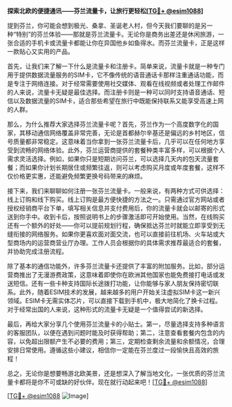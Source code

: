 **探索北欧的便捷通讯——芬兰流量卡，让旅行更轻松[[TG💪+ @esim1088](https://t.me/s/esim1088)]**

提到芬兰，你可能会想到极光、桑拿、圣诞老人村，但今天我们要聊的是另一种“特别”的芬兰体验——那就是芬兰流量卡。无论你是商务出差还是休闲旅游，一张合适的手机卡或流量卡都能让你在异国他乡如鱼得水。而芬兰流量卡，正是这样一款贴心又实用的产品。

首先，让我们来了解一下什么是流量卡和注册卡。简单来说，流量卡就是一种专门用于提供数据流量服务的SIM卡，它不像传统的语音通话卡那样注重通话功能，而是专注于网络连接。对于经常需要使用社交媒体、观看在线视频或者处理工作邮件的人来说，流量卡无疑是最佳选择。而注册卡则是一种可以同时支持语音通话、短信以及数据流量的SIM卡，适合那些希望在旅行中既能保持联系又能享受高速上网的人群。

那么，为什么推荐大家选择芬兰流量卡呢？首先，芬兰作为一个高度数字化的国家，其移动通信网络覆盖非常完善，无论是首都赫尔辛基还是偏远的乡村地区，信号质量都非常稳定。这意味着当你拿到一张芬兰流量卡后，几乎可以在任何地方享受到流畅的网络体验。此外，芬兰运营商提供的套餐种类丰富多样，可以根据个人需求灵活选择。例如，如果你只是短期访问芬兰，可以选择几天内的包天流量套餐；而如果你计划长期居住或频繁往返，则可以考虑购买月度或年度套餐，这样不仅价格更实惠，还能避免频繁更换号码带来的麻烦。

接下来，我们来聊聊如何注册一张芬兰流量卡。一般来说，有两种方式可供选择：线上订购和线下购买。线上订购是最方便快捷的方法之一。只需通过官方网站或者授权经销商平台下单，填写相关信息并支付费用后，你的流量卡就会以邮寄的形式送到你手中。收到卡后，按照说明书上的步骤激活即可开始使用。当然，在线购买还有一个额外的好处——你可以提前规划行程，确保抵达芬兰时就能立即享受到无缝衔接的网络服务。如果你更喜欢面对面交流，也可以直接前往机场、火车站或大型商场内的运营商营业厅办理。工作人员会根据你的具体需求推荐最适合的套餐，并协助完成注册流程。

除了基本的通信功能外，许多芬兰流量卡还提供了丰富的附加服务。比如，部分运营商推出了无漫游费政策，这意味着即使你在欧洲其他国家也能免费接打电话或发送短信。还有一些卡种支持国际长途拨打功能，让你能够与家人朋友保持密切联系。此外，随着ESIM技术的发展，越来越多的用户开始关注虚拟SIM卡这一新兴领域。ESIM卡无需实体芯片，可以直接下载到手机中，极大地简化了换卡过程。对于经常出国的人来说，这种形式的流量卡无疑是一个值得尝试的新选择。

最后，再给大家分享几个使用芬兰流量卡的小贴士。第一，尽量选择支持多种语言的客服团队，以便在遇到问题时能及时获得帮助；第二，注意查看套餐内包含的内容，以免超出限额产生不必要的费用；第三，定期检查剩余流量和余额情况，合理安排日常使用。遵循这些小建议，相信你一定能在芬兰度过一段愉快且高效的旅程！

总之，无论你是想要畅游北欧美景，还是想深入了解当地文化，一张优质的芬兰流量卡都将是你不可或缺的好伙伴。现在就行动起来吧！[[TG💪+ @esim1088](https://t.me/s/esim1088)]

[[TG💪+ @esim1088](https://t.me/s/esim1088) ![Image](https://i.postimg.cc/4NQfJmqS/Snipaste-2025-05-13-00-14-12.png)]